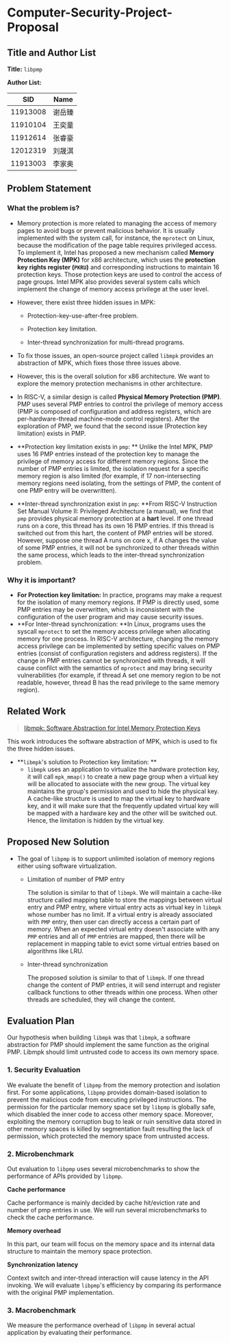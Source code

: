 # Computer-Security-Project-Proposal

## Title and Author List

**Title:** `libpmp`

**Author List:** 

| SID      | Name   |
| -------- | ------ |
| 11913008 | 谢岳臻 |
| 11910104 | 王奕童 |
| 11912614 | 张睿豪 |
| 12012319 | 刘晟淇 |
| 11913003 | 李家奥 |



## Problem Statement



### What the problem is?
* Memory protection is more related to managing the access of memory pages to avoid bugs or prevent malicious behavior. It is usually implemented with the system call, for instance, the `mprotect` on Linux, because the modification of the page table requires privileged access. To implement it, Intel has proposed a new mechanism called **Memory Protection Key (MPK)** for x86 architecture, which uses the **protection key rights register (`PKRU`)** and corresponding instructions to maintain 16 protection keys. Those protection keys are used to control the access of page groups. Intel MPK also provides several system calls which implement the change of memory access privilege at the user level.

* However, there exist three hidden issues in MPK:

  * Protection-key-use-after-free problem.

  * Protection key limitation.

  * Inter-thread synchronization for multi-thread programs.


* To fix those issues, an open-source project called `libmpk` provides an abstraction of MPK, which fixes those three issues above.
* However, this is the overall solution for x86 architecture. We want to explore the memory protection mechanisms in other architecture.
* In RISC-V, a similar design is called **Physical Memory Protection (PMP)**. PMP uses several PMP entries to control the privilege of memory access (PMP is composed of configuration and address registers, which are per-hardware-thread machine-mode control registers). After the exploration of PMP, we found that the second issue (Protection key limitation) exists in PMP.
* **Protection key limitation exists in `pmp`: ** Unlike the Intel MPK, PMP uses 16 PMP entries instead of the protection key to manage the privilege of memory access for different memory regions. Since the number of PMP entries is limited, the isolation request for a specific memory region is also limited (for example, if 17 non-intersecting memory regions need isolating, from the settings of PMP, the content of one PMP entry will be overwritten). 
* **Inter-thread synchronization exist in `pmp`: **From RISC-V Instruction Set Manual Volume II: Privileged Architecture (a manual), we find that `pmp` provides physical memory protection at a **hart** level. If one thread runs on a core,  this thread has its own 16 PMP entries. If this thread is switched out from this hart, the content of PMP entries will be stored. However, suppose one thread A runs on core x, if A changes the value of some PMP entries, it will not be synchronized to other threads within the same process, which leads to the inter-thread synchronization problem.



### Why it is important?

* **For Protection key limitation:** In practice, programs may make a request for the isolation of many memory regions. If PMP is directly used, some PMP entries may be overwritten, which is inconsistent with the configuration of the user program and may cause security issues. 
* **For Inter-thread synchronization: **In Linux, programs uses the syscall `mprotect` to set the memory access privilege when allocating memory for one process. In RISC-V architecture, changing the memory access privilege can be implemented by setting specific values on PMP entries (consist of configuration registers and address registers). If the change in PMP entries cannot be synchronized with threads, it will cause confilct with the semantics of `mprotect` and may bring security vulnerabilities (for example, if thread A set one memory region to be not readable, however, thread B has the read privilege to the same memory region).

## Related Work

> [libmpk: Software Abstraction for Intel Memory Protection Keys](https://arxiv.org/pdf/1811.07276.pdf)

This work introduces the software abstraction of MPK, which is used to fix the three hidden issues.

* **`libmpk`'s solution to Protection key limitation: **
  * `libmpk` uses an application to virtualize the hardware protection key, it will call `mpk_mmap()` to create a new page group when a virtual key will be allocated to associate with the new group.  The virtual key maintains the group's permission and used to hide the physical key. A cache-like structure is used to map the virtual key to hardware key, and it will make sure that the frequently updated virtual key will be mapped with a hardware key and the other will be switched out. Hence, the limitation is hidden by the virtual key.

<!--TODO: introduce solutions in libmpk-->

## Proposed New Solution

* The goal of `libpmp` is to support unlimited isolation of memory regions either using software virtualization.

  * Limitation of number of PMP entry

    The solution is similar to that of `libmpk`. We will maintain a cache-like structure called mapping table to store the mappings between virtual entry and PMP entry, where virtual entry acts as virtual key in `libmpk` whose number has no limit. If a virtual entry is already associated with `PMP` entry, then user can directly access a certain part of memory. When an expected virtual entry doesn't associate with any `PMP` entries and all of `PMP` entries are mapped, then there will be replacement in mapping table to evict some virtual entries based on algorithms like LRU. 
  
  * Inter-thread synchronization
  
    The proposed solution is similar to that of `libmpk`. If one thread change the content of PMP entries, it will send interrupt and register callback functions to other threads within one process. When other threads are scheduled, they will change the content.

<!--TODO: introduce solutions in libmpk-->


## Evaluation Plan

Our hypothesis when building `libmpk` was that `libmpk`, a software abstraction for PMP should implement the same function as the original PMP. Libmpk should limit untrusted code to access its own memory space.

### 1. Security Evaluation

We evaluate the benefit of `libpmp` from the memory protection and isolation first. For some applications, `libpmp` provides domain-based isolation to prevent the malicious code from executing privileged instructions. The permission for the particular memory space set by `libpmp` is globally safe, which disabled the inner code to access other memory space. Moreover, exploiting the memory corruption bug to leak or ruin sensitive data stored in other memory spaces is killed by segmentation fault resulting the lack of permission, which protected the memory space from untrusted access.

### 2. Microbenchmark

Out evaluation to `libpmp` uses several microbenchmarks to show the performance of APIs provided by `libpmp`.

**Cache performance**

Cache performance is mainly decided by cache hit/eviction rate and number of pmp entries in use. We will run several microbenchmarks to check the cache performance.

**Memory overhead**

In this part, our team will focus on the memory space and its internal data structure to maintain the memory space protection.

**Synchronization latency**

Context switch and inter-thread interaction will cause latency in the API invoking. We will evaluate `libpmp`'s efficiency by comparing its performance with the original PMP implementation.

### 3. Macrobenchmark

We measure the performance overhead of `libpmp` in several actual application by evaluating their performance. 

